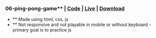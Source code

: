 ### 06-ping-pong-game** | [Code](https://github.com/irahuldutta02/javascript-projects-01/tree/main/06-ping-pong-game) | [Live](https://irahuldutta02.github.io/javascript-projects-01/06-ping-pong-game) | [Download](https://minhaskamal.github.io/DownGit/#/home?url=https://github.com/irahuldutta02/javascript-projects-01/tree/main/06-ping-pong-game)
- ** Made using html, css, js
- ** Not responsive and not playable in mobile or without keyboard - primary goal is to practice js